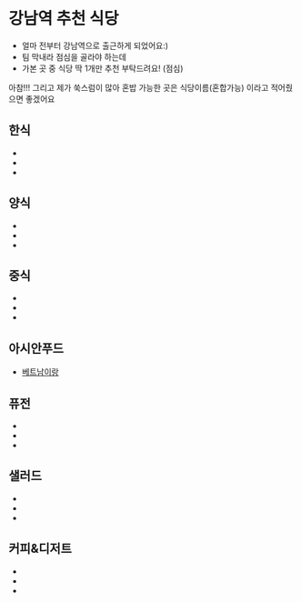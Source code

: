 # 강남역 추천 식당 
- 얼마 전부터 강남역으로 출근하게 되었어요:) 
- 팀 막내라 점심을 골라야 하는데
- 가본 곳 중 식당 딱 1개만 추천 부탁드려요! (점심)

아참!!! 그리고 제가 쑥스럼이 많아 혼밥 가능한 곳은 식당이름(혼합가능) 이라고 적어줬으면 좋겠어요


## 한식 
- 
-
-


## 양식
-
-
-

## 중식
-
-
-

## 아시안푸드
- [베트남이랑](https://blog.naver.com/PostView.nhn?blogId=js_19999&logNo=221352657230)

## 퓨전
- 
-
-


## 샐러드
-
-
-


## 커피&디저트
-
-
-
